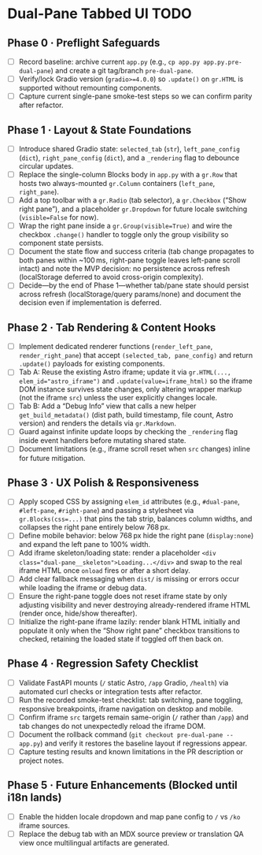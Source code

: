 # Dual-Pane Tabbed UI TODO

## Phase 0 · Preflight Safeguards
- [ ] Record baseline: archive current `app.py` (e.g., `cp app.py app.py.pre-dual-pane`) and create a git tag/branch `pre-dual-pane`.
- [ ] Verify/lock Gradio version (`gradio>=4.0.0`) so `.update()` on `gr.HTML` is supported without remounting components.
- [ ] Capture current single-pane smoke-test steps so we can confirm parity after refactor.

## Phase 1 · Layout & State Foundations
- [ ] Introduce shared Gradio state: `selected_tab` (`str`), `left_pane_config` (`dict`), `right_pane_config` (`dict`), and a `_rendering` flag to debounce circular updates.
- [ ] Replace the single-column Blocks body in `app.py` with a `gr.Row` that hosts two always-mounted `gr.Column` containers (`left_pane`, `right_pane`).
- [ ] Add a top toolbar with a `gr.Radio` (tab selector), a `gr.Checkbox` (“Show right pane”), and a placeholder `gr.Dropdown` for future locale switching (`visible=False` for now).
- [ ] Wrap the right pane inside a `gr.Group(visible=True)` and wire the checkbox `.change()` handler to toggle only the group visibility so component state persists.
- [ ] Document the state flow and success criteria (tab change propagates to both panes within ~100 ms, right-pane toggle leaves left-pane scroll intact) and note the MVP decision: no persistence across refresh (localStorage deferred to avoid cross-origin complexity).
- [ ] Decide—by the end of Phase 1—whether tab/pane state should persist across refresh (localStorage/query params/none) and document the decision even if implementation is deferred.

## Phase 2 · Tab Rendering & Content Hooks
- [ ] Implement dedicated renderer functions (`render_left_pane`, `render_right_pane`) that accept `(selected_tab, pane_config)` and return `.update()` payloads for existing components.
- [ ] Tab A: Reuse the existing Astro iframe; update it via `gr.HTML(..., elem_id="astro_iframe")` and `.update(value=iframe_html)` so the iframe DOM instance survives state changes, only altering wrapper markup (not the iframe `src`) unless the user explicitly changes locale.
- [ ] Tab B: Add a “Debug Info” view that calls a new helper `get_build_metadata()` (dist path, build timestamp, file count, Astro version) and renders the details via `gr.Markdown`.
- [ ] Guard against infinite update loops by checking the `_rendering` flag inside event handlers before mutating shared state.
- [ ] Document limitations (e.g., iframe scroll reset when `src` changes) inline for future mitigation.

## Phase 3 · UX Polish & Responsiveness
- [ ] Apply scoped CSS by assigning `elem_id` attributes (e.g., `#dual-pane`, `#left-pane`, `#right-pane`) and passing a stylesheet via `gr.Blocks(css=...)` that pins the tab strip, balances column widths, and collapses the right pane entirely below 768 px.
- [ ] Define mobile behavior: below 768 px hide the right pane (`display:none`) and expand the left pane to 100% width.
- [ ] Add iframe skeleton/loading state: render a placeholder `<div class="dual-pane__skeleton">Loading...</div>` and swap to the real iframe HTML once `onload` fires or after a short delay.
- [ ] Add clear fallback messaging when `dist/` is missing or errors occur while loading the iframe or debug data.
- [ ] Ensure the right-pane toggle does not reset iframe state by only adjusting visibility and never destroying already-rendered iframe HTML (render once, hide/show thereafter).
- [ ] Initialize the right-pane iframe lazily: render blank HTML initially and populate it only when the “Show right pane” checkbox transitions to checked, retaining the loaded state if toggled off then back on.

## Phase 4 · Regression Safety Checklist
- [ ] Validate FastAPI mounts (`/` static Astro, `/app` Gradio, `/health`) via automated curl checks or integration tests after refactor.
- [ ] Run the recorded smoke-test checklist: tab switching, pane toggling, responsive breakpoints, iframe navigation on desktop and mobile.
- [ ] Confirm iframe `src` targets remain same-origin (`/` rather than `/app`) and tab changes do not unexpectedly reload the iframe DOM.
- [ ] Document the rollback command (`git checkout pre-dual-pane -- app.py`) and verify it restores the baseline layout if regressions appear.
- [ ] Capture testing results and known limitations in the PR description or project notes.

## Phase 5 · Future Enhancements (Blocked until i18n lands)
- [ ] Enable the hidden locale dropdown and map pane config to `/` vs `/ko` iframe sources.
- [ ] Replace the debug tab with an MDX source preview or translation QA view once multilingual artifacts are generated.
